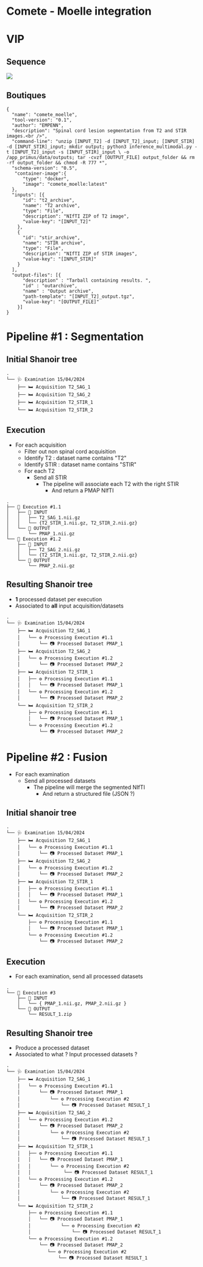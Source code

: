 Comete - Moelle integration
===

# VIP

## Sequence
![](https://notes.inria.fr/uploads/upload_b22721e6cfa8e12f1395e34664c0b622.png)

## Boutiques

```
{
  "name": "comete_moelle",
  "tool-version": "0.1",
  "author": "EMPENN",
  "description": "Spinal cord lesion segmentation from T2 and STIR images.<br />",
  "command-line": "unzip [INPUT_T2] -d [INPUT_T2]_input; [INPUT_STIR] -d [INPUT_STIR]_input; mkdir output; python3 inference_multimodal.py -t [INPUT_T2]_input -s [INPUT_STIR]_input \ -o /app_primus/data/outputs; tar -cvzf [OUTPUT_FILE] output_folder && rm -rf output_folder && chmod -R 777 *",
  "schema-version": "0.5",
   "container-image":{
	  "type": "docker",
	  "image": "comete_moelle:latest"
  },
  "inputs": [{
      "id": "t2_archive",
      "name": "T2 archive",
      "type": "File",
      "description": "NIfTI ZIP of T2 image",
      "value-key": "[INPUT_T2]"
    },
    {
      "id": "stir_archive",
      "name": "STIR archive",
      "type": "File",
      "description": "NIfTI ZIP of STIR images",
      "value-key": "[INPUT_STIR]"
    }
  ],
  "output-files": [{
      "description" : "Tarball containing results. ",
      "id" : "outarchive",
      "name" : "Output archive",
      "path-template": "[INPUT_T2]_output.tgz",
      "value-key": "[OUTPUT_FILE]"
    }]
}
```
 
# Pipeline #1 : Segmentation

## Initial Shanoir tree

```=tree
.
└── 🩺 Examination 15/04/2024
    ├── 🛏️ Acquisition T2_SAG_1
    ├── 🛏️ Acquisition T2_SAG_2
    ├── 🛏️ Acquisition T2_STIR_1
    └── 🛏️ Acquisition T2_STIR_2
```

## Execution

- For each acquisition
    - Filter out non spinal cord acquisition
    - Identify T2 : dataset name contains "T2"
    - Identify STIR : dataset name contains "STIR"
    -  For each T2
        -  Send all STIR
            -  The pipeline will associate each T2 with the right STIR
                - And return a PMAP NIfTI

```=tree
.
├── 🚀 Execution #1.1
│   ├── 📂 INPUT
│   │   ├── T2_SAG_1.nii.gz
│   │   └── {T2_STIR_1.nii.gz, T2_STIR_2.nii.gz}
│   └── 📂 OUTPUT
│       └── PMAP_1.nii.gz
└── 🚀 Execution #1.2
    ├── 📂 INPUT
    │   ├── T2_SAG_2.nii.gz
    │   └── {T2_STIR_1.nii.gz, T2_STIR_2.nii.gz}
    └── 📂 OUTPUT
        └── PMAP_2.nii.gz
```

## Resulting Shanoir tree

- **1** processed dataset per execution
- Associated to **all** input acquisition/datasets

```=tree
.
└── 🩺 Examination 15/04/2024
    ├── 🛏️ Acquisition T2_SAG_1
    │   └── ⚙️ Processing Execution #1.1
    │       └── 📷 Processed Dataset PMAP_1
    ├── 🛏️ Acquisition T2_SAG_2
    │   └── ⚙️ Processing Execution #1.2
    │       └── 📷 Processed Dataset PMAP_2
    ├── 🛏️ Acquisition T2_STIR_1
    │   ├── ⚙️ Processing Execution #1.1
    │   │   └── 📷 Processed Dataset PMAP_1
    │   └── ⚙️ Processing Execution #1.2
    │       └── 📷 Processed Dataset PMAP_2
    └── 🛏️ Acquisition T2_STIR_2
        ├── ⚙️ Processing Execution #1.1
        │   └── 📷 Processed Dataset PMAP_1
        └── ⚙️ Processing Execution #1.2
            └── 📷 Processed Dataset PMAP_2
```

# Pipeline #2 : Fusion

- For each examination
    - Send all processed datasets
        - The pipeline will merge the segmented NIfTI
            - And return a structured file (JSON ?)

## Initial shanoir tree

```=tree
.
└── 🩺 Examination 15/04/2024
    ├── 🛏️ Acquisition T2_SAG_1
    │   └── ⚙️ Processing Execution #1.1
    │       └── 📷 Processed Dataset PMAP_1
    ├── 🛏️ Acquisition T2_SAG_2
    │   └── ⚙️ Processing Execution #1.2
    │       └── 📷 Processed Dataset PMAP_2
    ├── 🛏️ Acquisition T2_STIR_1
    │   ├── ⚙️ Processing Execution #1.1
    │   │   └── 📷 Processed Dataset PMAP_1
    │   └── ⚙️ Processing Execution #1.2
    │       └── 📷 Processed Dataset PMAP_2
    └── 🛏️ Acquisition T2_STIR_2
        ├── ⚙️ Processing Execution #1.1
        │   └── 📷 Processed Dataset PMAP_1
        └── ⚙️ Processing Execution #1.2
            └── 📷 Processed Dataset PMAP_2
```

## Execution

- For each examination, send all processed datasets

```=tree
.
└── 🚀 Execution #3
    ├── 📂 INPUT
    │   └── { PMAP_1.nii.gz, PMAP_2.nii.gz }
    └── 📂 OUTPUT
        └── RESULT_1.zip
```

## Resulting Shanoir tree

- Produce a processed dataset
- Associated to what ? Input processed datasets ?

```=tree
.
└── 🩺 Examination 15/04/2024
    ├── 🛏️ Acquisition T2_SAG_1
    │   └── ⚙️ Processing Execution #1.1
    │       └── 📷 Processed Dataset PMAP_1
    │           └── ⚙️ Processing Execution #2
    │               └── 📷 Processed Dataset RESULT_1
    ├── 🛏️ Acquisition T2_SAG_2
    │   └── ⚙️ Processing Execution #1.2
    │       └── 📷 Processed Dataset PMAP_2
    │           └── ⚙️ Processing Execution #2
    │               └── 📷 Processed Dataset RESULT_1
    ├── 🛏️ Acquisition T2_STIR_1
    │   ├── ⚙️ Processing Execution #1.1
    │   │   └── 📷 Processed Dataset PMAP_1
    │   │       └── ⚙️ Processing Execution #2
    │   │            └── 📷 Processed Dataset RESULT_1
    │   └── ⚙️ Processing Execution #1.2
    │       └── 📷 Processed Dataset PMAP_2
    │           └── ⚙️ Processing Execution #2
    │               └── 📷 Processed Dataset RESULT_1
    └── 🛏️ Acquisition T2_STIR_2
        ├── ⚙️ Processing Execution #1.1
        │   └── 📷 Processed Dataset PMAP_1
        │           └── ⚙️ Processing Execution #2
        │               └── 📷 Processed Dataset RESULT_1
        └── ⚙️ Processing Execution #1.2
            └── 📷 Processed Dataset PMAP_2
               └── ⚙️ Processing Execution #2
                   └── 📷 Processed Dataset RESULT_1
```




